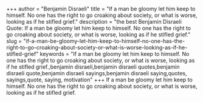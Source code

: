 +++
author = "Benjamin Disraeli"
title = "If a man be gloomy let him keep to himself. No one has the right to go croaking about society, or what is worse, looking as if he stifled grief."
description = "the best Benjamin Disraeli Quote: If a man be gloomy let him keep to himself. No one has the right to go croaking about society, or what is worse, looking as if he stifled grief."
slug = "if-a-man-be-gloomy-let-him-keep-to-himself-no-one-has-the-right-to-go-croaking-about-society-or-what-is-worse-looking-as-if-he-stifled-grief"
keywords = "If a man be gloomy let him keep to himself. No one has the right to go croaking about society, or what is worse, looking as if he stifled grief.,benjamin disraeli,benjamin disraeli quotes,benjamin disraeli quote,benjamin disraeli sayings,benjamin disraeli saying,quotes, sayings,quote, saying, motivation"
+++
If a man be gloomy let him keep to himself. No one has the right to go croaking about society, or what is worse, looking as if he stifled grief.
